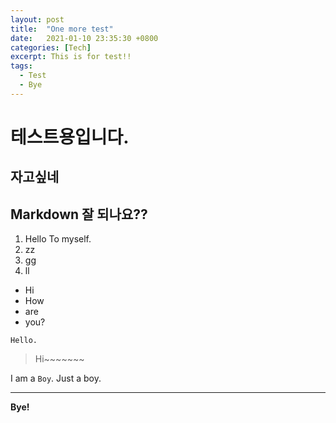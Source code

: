 ```yaml
---
layout: post
title:  "One more test"
date:   2021-01-10 23:35:30 +0800
categories: [Tech]
excerpt: This is for test!!
tags:
  - Test
  - Bye
---
```


# 테스트용입니다.  

자고싶네    
---  

## Markdown 잘 되나요??  
1. Hello To myself.  
2. zz
3. gg
4. ll
- Hi
- How
- are
- you?  

```  
Hello.
```  
> Hi~~~~~~~  

I am a `Boy`. Just a boy.  

---

**Bye!**  
